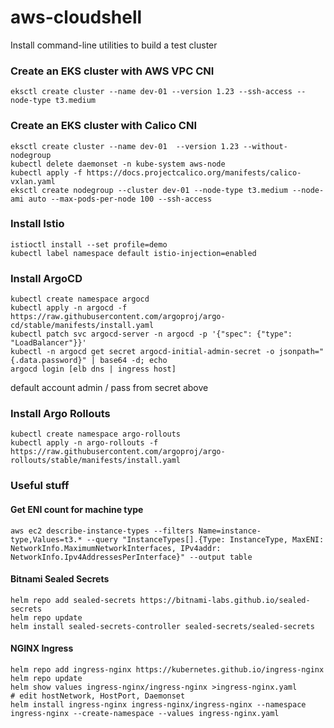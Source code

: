 # aws-cloudshell
Install command-line utilities to build a test cluster

### Create an EKS cluster with AWS VPC CNI
```
eksctl create cluster --name dev-01 --version 1.23 --ssh-access --node-type t3.medium
```

### Create an EKS cluster with Calico CNI
```
eksctl create cluster --name dev-01  --version 1.23 --without-nodegroup
kubectl delete daemonset -n kube-system aws-node
kubectl apply -f https://docs.projectcalico.org/manifests/calico-vxlan.yaml
eksctl create nodegroup --cluster dev-01 --node-type t3.medium --node-ami auto --max-pods-per-node 100 --ssh-access
```

### Install Istio
```
istioctl install --set profile=demo
kubectl label namespace default istio-injection=enabled
```

### Install ArgoCD
```
kubectl create namespace argocd
kubectl apply -n argocd -f https://raw.githubusercontent.com/argoproj/argo-cd/stable/manifests/install.yaml
kubectl patch svc argocd-server -n argocd -p '{"spec": {"type": "LoadBalancer"}}'
kubectl -n argocd get secret argocd-initial-admin-secret -o jsonpath="{.data.password}" | base64 -d; echo
argocd login [elb dns | ingress host]
```
default account admin / pass from secret above

### Install Argo Rollouts
```
kubectl create namespace argo-rollouts
kubectl apply -n argo-rollouts -f https://raw.githubusercontent.com/argoproj/argo-rollouts/stable/manifests/install.yaml
```

### Useful stuff
#### Get ENI count for machine type
```
aws ec2 describe-instance-types --filters Name=instance-type,Values=t3.* --query "InstanceTypes[].{Type: InstanceType, MaxENI: NetworkInfo.MaximumNetworkInterfaces, IPv4addr: NetworkInfo.Ipv4AddressesPerInterface}" --output table
```
#### Bitnami Sealed Secrets
```
helm repo add sealed-secrets https://bitnami-labs.github.io/sealed-secrets
helm repo update
helm install sealed-secrets-controller sealed-secrets/sealed-secrets
```
#### NGINX Ingress
```
helm repo add ingress-nginx https://kubernetes.github.io/ingress-nginx
helm repo update
helm show values ingress-nginx/ingress-nginx >ingress-nginx.yaml
# edit hostNetwork, HostPort, Daemonset
helm install ingress-nginx ingress-nginx/ingress-nginx --namespace ingress-nginx --create-namespace --values ingress-nginx.yaml
```
